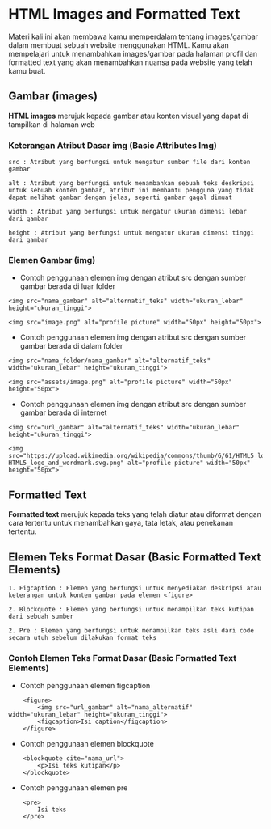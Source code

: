 # HTML Images and Formatted Text

Materi kali ini akan membawa kamu memperdalam tentang images/gambar dalam membuat sebuah website menggunakan HTML. Kamu akan mempelajari untuk menambahkan images/gambar pada halaman profil dan formatted text yang akan menambahkan nuansa pada website yang telah kamu buat.

## Gambar (images)

**HTML images** merujuk kepada gambar atau konten visual yang dapat di tampilkan di halaman web

### Keterangan Atribut Dasar img (Basic Attributes Img)

```
src : Atribut yang berfungsi untuk mengatur sumber file dari konten gambar

alt : Atribut yang berfungsi untuk menambahkan sebuah teks deskripsi untuk sebuah konten gambar, atribut ini membantu pengguna yang tidak dapat melihat gambar dengan jelas, seperti gambar gagal dimuat

width : Atribut yang berfungsi untuk mengatur ukuran dimensi lebar dari gambar

height : Atribut yang berfungsi untuk mengatur ukuran dimensi tinggi dari gambar
```

### Elemen Gambar (img)

- Contoh penggunaan elemen img dengan atribut src dengan sumber gambar berada di luar folder

```
<img src="nama_gambar" alt="alternatif_teks" width="ukuran_lebar" height="ukuran_tinggi">

<img src="image.png" alt="profile picture" width="50px" height="50px">
```

- Contoh penggunaan elemen img dengan atribut src dengan sumber gambar berada di dalam folder

```
<img src="nama_folder/nama_gambar" alt="alternatif_teks" width="ukuran_lebar" height="ukuran_tinggi">

<img src="assets/image.png" alt="profile picture" width="50px" height="50px">
```

- Contoh penggunaan elemen img dengan atribut src dengan sumber gambar berada di internet

```
<img src="url_gambar" alt="alternatif_teks" width="ukuran_lebar" height="ukuran_tinggi">

<img src="https://upload.wikimedia.org/wikipedia/commons/thumb/6/61/HTML5_logo_and_wordmark.svg/1200px-HTML5_logo_and_wordmark.svg.png" alt="profile picture" width="50px" height="50px">
```

## Formatted Text

**Formatted text** merujuk kepada teks yang telah diatur atau diformat dengan cara tertentu untuk menambahkan gaya, tata letak, atau penekanan tertentu.

## Elemen Teks Format Dasar (Basic Formatted Text Elements)

```
1. Figcaption : Elemen yang berfungsi untuk menyediakan deskripsi atau keterangan untuk konten gambar pada elemen <figure>

2. Blockquote : Elemen yang berfungsi untuk menampilkan teks kutipan dari sebuah sumber

2. Pre : Elemen yang berfungsi untuk menampilkan teks asli dari code secara utuh sebelum dilakukan format teks
```

### Contoh Elemen Teks Format Dasar (Basic Formatted Text Elements)

- Contoh penggunaan elemen figcaption

```
    <figure>
        <img src="url_gambar" alt="nama_alternatif" width="ukuran_lebar" height="ukuran_tinggi">
        <figcaption>Isi caption</figcaption>
    </figure>
```

- Contoh penggunaan elemen blockquote

```
    <blockquote cite="nama_url">
        <p>Isi teks kutipan</p>
    </blockquote>
```

- Contoh penggunaan elemen pre

```
    <pre>
        Isi teks
    </pre>
```
